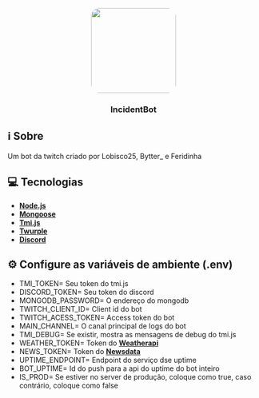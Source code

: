 <p align="center"><img src="https://f.feridinha.com/syGdx.png" width="170" style="border-radius: 10%;"></p>

<h3 align="center"><strong>IncidentBot</strong></h2>

## ℹ️ Sobre

Um bot da twitch criado por Lobisco25, Bytter_ e Feridinha

## 💻 Tecnologias

- [**Node.js**](https://nodejs.dev/)
- [**Mongoose**](https://www.npmjs.com/package/mongoose)
- [**Tmi.js**](https://tmijs.com/)
- [**Twurple**](https://twurple.js.org/)
- [**Discord**](https://discord.com/developers/docs/getting-started#creating-an-app)


## ⚙️ Configure as variáveis de ambiente (.env)

- TMI_TOKEN= Seu token do tmi.js
- DISCORD_TOKEN= Seu token do discord
- MONGODB_PASSWORD= O endereço do mongodb
- TWITCH_CLIENT_ID= Client id do bot
- TWITCH_ACESS_TOKEN= Access token do bot
- MAIN_CHANNEL= O canal principal de logs do bot
- TMI_DEBUG= Se existir, mostra as mensagens de debug do tmi.js
- WEATHER_TOKEN= Token do [**Weatherapi**](https://www.weatherapi.com/)
- NEWS_TOKEN= Token do [**Newsdata**](https://newsdata.io/)
- UPTIME_ENDPOINT= Endpoint do serviço dse uptime
- BOT_UPTIME= Id do push para a api do uptime do bot inteiro
- IS_PROD= Se estiver no server de produção, coloque como true, caso contrário, coloque como false
